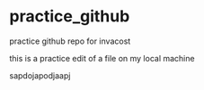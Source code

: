 # practice_github
practice github repo for invacost

this is a practice edit of a file on my local machine

sapdojapodjaapj